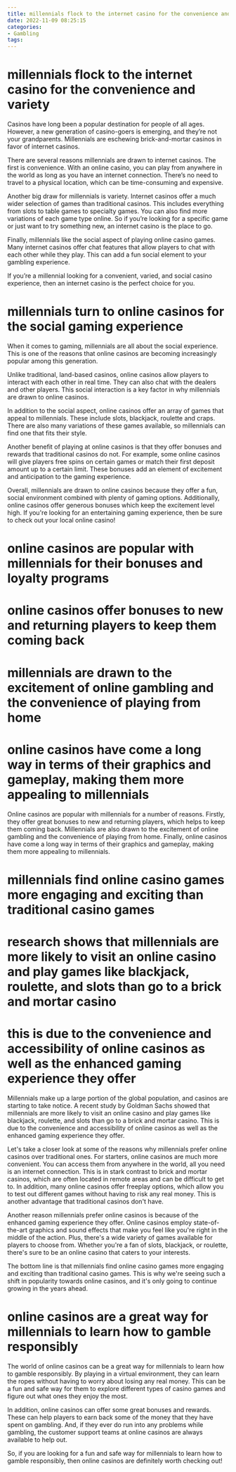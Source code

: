 ```yaml
---
title: millennials flock to the internet casino for the convenience and variety
date: 2022-11-09 08:25:15
categories:
- Gambling
tags:
---
```



#  millennials flock to the internet casino for the convenience and variety

Casinos have long been a popular destination for people of all ages. However, a new generation of casino-goers is emerging, and they’re not your grandparents. Millennials are eschewing brick-and-mortar casinos in favor of internet casinos.

There are several reasons millennials are drawn to internet casinos. The first is convenience. With an online casino, you can play from anywhere in the world as long as you have an internet connection. There’s no need to travel to a physical location, which can be time-consuming and expensive.

Another big draw for millennials is variety. Internet casinos offer a much wider selection of games than traditional casinos. This includes everything from slots to table games to specialty games. You can also find more variations of each game type online. So if you’re looking for a specific game or just want to try something new, an internet casino is the place to go.

Finally, millennials like the social aspect of playing online casino games. Many internet casinos offer chat features that allow players to chat with each other while they play. This can add a fun social element to your gambling experience.

If you’re a millennial looking for a convenient, varied, and social casino experience, then an internet casino is the perfect choice for you.

#  millennials turn to online casinos for the social gaming experience

When it comes to gaming, millennials are all about the social experience. This is one of the reasons that online casinos are becoming increasingly popular among this generation.

Unlike traditional, land-based casinos, online casinos allow players to interact with each other in real time. They can also chat with the dealers and other players. This social interaction is a key factor in why millennials are drawn to online casinos.

In addition to the social aspect, online casinos offer an array of games that appeal to millennials. These include slots, blackjack, roulette and craps. There are also many variations of these games available, so millennials can find one that fits their style.

Another benefit of playing at online casinos is that they offer bonuses and rewards that traditional casinos do not. For example, some online casinos will give players free spins on certain games or match their first deposit amount up to a certain limit. These bonuses add an element of excitement and anticipation to the gaming experience.

Overall, millennials are drawn to online casinos because they offer a fun, social environment combined with plenty of gaming options. Additionally, online casinos offer generous bonuses which keep the excitement level high. If you're looking for an entertaining gaming experience, then be sure to check out your local online casino!

#  online casinos are popular with millennials for their bonuses and loyalty programs

# online casinos offer bonuses to new and returning players to keep them coming back

# millennials are drawn to the excitement of online gambling and the convenience of playing from home

# online casinos have come a long way in terms of their graphics and gameplay, making them more appealing to millennials

Online casinos are popular with millennials for a number of reasons. Firstly, they offer great bonuses to new and returning players, which helps to keep them coming back. Millennials are also drawn to the excitement of online gambling and the convenience of playing from home. Finally, online casinos have come a long way in terms of their graphics and gameplay, making them more appealing to millennials.

#  millennials find online casino games more engaging and exciting than traditional casino games

# research shows that millennials are more likely to visit an online casino and play games like blackjack, roulette, and slots than go to a brick and mortar casino

# this is due to the convenience and accessibility of online casinos as well as the enhanced gaming experience they offer

Millennials make up a large portion of the global population, and casinos are starting to take notice. A recent study by Goldman Sachs showed that millennials are more likely to visit an online casino and play games like blackjack, roulette, and slots than go to a brick and mortar casino. This is due to the convenience and accessibility of online casinos as well as the enhanced gaming experience they offer.

Let's take a closer look at some of the reasons why millennials prefer online casinos over traditional ones. For starters, online casinos are much more convenient. You can access them from anywhere in the world, all you need is an internet connection. This is in stark contrast to brick and mortar casinos, which are often located in remote areas and can be difficult to get to. In addition, many online casinos offer freeplay options, which allow you to test out different games without having to risk any real money. This is another advantage that traditional casinos don't have.

Another reason millennials prefer online casinos is because of the enhanced gaming experience they offer. Online casinos employ state-of-the-art graphics and sound effects that make you feel like you're right in the middle of the action. Plus, there's a wide variety of games available for players to choose from. Whether you're a fan of slots, blackjack, or roulette, there's sure to be an online casino that caters to your interests.

The bottom line is that millennials find online casino games more engaging and exciting than traditional casino games. This is why we're seeing such a shift in popularity towards online casinos, and it's only going to continue growing in the years ahead.

#  online casinos are a great way for millennials to learn how to gamble responsibly

The world of online casinos can be a great way for millennials to learn how to gamble responsibly. By playing in a virtual environment, they can learn the ropes without having to worry about losing any real money. This can be a fun and safe way for them to explore different types of casino games and figure out what ones they enjoy the most.

In addition, online casinos can offer some great bonuses and rewards. These can help players to earn back some of the money that they have spent on gambling. And, if they ever do run into any problems while gambling, the customer support teams at online casinos are always available to help out.

So, if you are looking for a fun and safe way for millennials to learn how to gamble responsibly, then online casinos are definitely worth checking out!